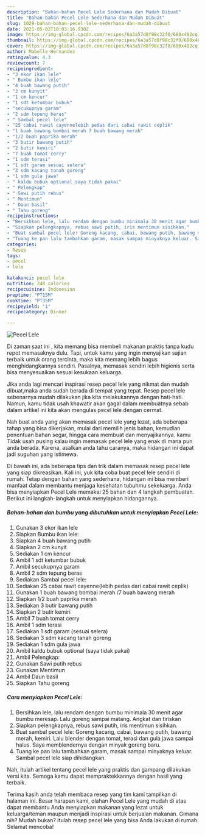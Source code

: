 ```yaml
---
description: "Bahan-bahan Pecel Lele Sederhana dan Mudah Dibuat"
title: "Bahan-bahan Pecel Lele Sederhana dan Mudah Dibuat"
slug: 1029-bahan-bahan-pecel-lele-sederhana-dan-mudah-dibuat
date: 2021-05-02T10:03:16.930Z
image: https://img-global.cpcdn.com/recipes/6a3a57d8f98c32f0/680x482cq70/pecel-lele-foto-resep-utama.jpg
thumbnail: https://img-global.cpcdn.com/recipes/6a3a57d8f98c32f0/680x482cq70/pecel-lele-foto-resep-utama.jpg
cover: https://img-global.cpcdn.com/recipes/6a3a57d8f98c32f0/680x482cq70/pecel-lele-foto-resep-utama.jpg
author: Mabelle Hernandez
ratingvalue: 4.3
reviewcount: 7
recipeingredient:
- "3 ekor ikan lele"
- " Bumbu ikan lele"
- "4 buah bawang putih"
- "2 cm kunyit"
- "1 cm kencur"
- "1 sdt ketumbar bubuk"
- "secukupnya garam"
- "2 sdm tepung beras"
- " Sambal pecel lele"
- "25 cabai rawit cayennelebih pedas dari cabai rawit ceplik"
- "1 buah bawang bombai merah 7 buah bawang merah"
- "1/2 buah paprika merah"
- "3 butir bawang putih"
- "2 butir kemiri"
- "7 buah tomat cerry"
- "1 sdm terasi"
- "1 sdt garam sesuai selera"
- "3 sdm kacang tanah goreng"
- "1 sdm gula jawa"
- " kaldu bubuk optional saya tidak pakai"
- " Pelengkap"
- " Sawi putih rebus"
- " Mentimun"
- " Daun basil"
- " Tahu goreng"
recipeinstructions:
- "Bersihkan lele, lalu rendam dengan bumbu minimala 30 menit agar bumbu meresap. Lalu goreng sampai matang. Angkat dan tiriskan"
- "Siapkan pelengkapnya, rebus sawi putih, iris mentimun sisihkan."
- "Buat sambal pecel lele: Goreng kacang, cabai, bawang putih, bawang merah, kemiri. Lalu blender dengan tomat, terasi dan gula jawa sampai halus. Saya memblendernya dengan minyak goreng baru."
- "Tuang ke pan lalu tambahkan garam, masak sampai minyaknya keluar. Sambal pecel lele siap dihidangkan."
categories:
- Resep
tags:
- pecel
- lele

katakunci: pecel lele 
nutrition: 248 calories
recipecuisine: Indonesian
preptime: "PT15M"
cooktime: "PT35M"
recipeyield: "1"
recipecategory: Dinner

---
```



![Pecel Lele](https://img-global.cpcdn.com/recipes/6a3a57d8f98c32f0/680x482cq70/pecel-lele-foto-resep-utama.jpg)

Di zaman  saat ini , kita memang bisa membeli makanan praktis tanpa kudu repot memasaknya dulu. Tapi, untuk kamu yang ingin menyajikan sajian terbaik untuk orang tercinta, maka kita memang lebih bagus menghidangkannya sendiri. Pasalnya, memasak sendiri lebih higienis serta bisa menyesuaikan sesuai kesukaan keluarga.

Jika anda lagi mencari inspirasi resep pecel lele yang nikmat dan mudah dibuat,maka anda sudah berada di tempat yang tepat. Resep pecel lele  sebenarnya mudah dilakukan jika kita melakukannya dengan hati-hati. Namun, kamu tidak usah khawatir akan gagal dalam membuatnya 
sebab dalam artikel ini kita akan mengulas pecel lele dengan cermat.  



Nah buat anda yang akan memasak pecel lele yang lezat, ada beberapa tahap yang bisa dikerjakan, mulai dari memilih jenis bahan, kemudian penentuan bahan segar, hingga cara membuat dan menyajikannya. kamu Tidak usah pusing kalau ingin memasak pecel lele yang enak di mana pun anda berada. Karena, asalkan anda  tahu caranya, maka hidangan ini dapat jadi suguhan yang istimewa.

Di bawah ini, ada beberapa tips dan trik dalam memasak resep pecel lele yang siap dikreasikan. Kali ini, yuk kita coba buat pecel lele sendiri di rumah. Tetap dengan bahan yang sederhana, hidangan ini bisa memberi manfaat dalam membantu menjaga kesehatan tubuhmu sekeluarga. Anda bisa menyiapkan Pecel Lele memakai 25 bahan dan 4 langkah pembuatan. Berikut ini langkah-langkah untuk menyiapkan hidangannya.

<!--inarticleads1-->

##### Bahan-bahan dan bumbu yang dibutuhkan untuk menyiapkan Pecel Lele:

1. Gunakan 3 ekor ikan lele
1. Siapkan  Bumbu ikan lele:
1. Siapkan 4 buah bawang putih
1. Siapkan 2 cm kunyit
1. Sediakan 1 cm kencur
1. Ambil 1 sdt ketumbar bubuk
1. Ambil secukupnya garam
1. Ambil 2 sdm tepung beras
1. Sediakan  Sambal pecel lele:
1. Sediakan 25 cabai rawit cayenne(lebih pedas dari cabai rawit ceplik)
1. Gunakan 1 buah bawang bombai merah /7 buah bawang merah
1. Siapkan 1/2 buah paprika merah
1. Sediakan 3 butir bawang putih
1. Siapkan 2 butir kemiri
1. Ambil 7 buah tomat cerry
1. Ambil 1 sdm terasi
1. Sediakan 1 sdt garam (sesuai selera)
1. Sediakan 3 sdm kacang tanah goreng
1. Sediakan 1 sdm gula jawa
1. Ambil  kaldu bubuk optional (saya tidak pakai)
1. Ambil  Pelengkap:
1. Gunakan  Sawi putih rebus
1. Gunakan  Mentimun
1. Ambil  Daun basil
1. Siapkan  Tahu goreng




<!--inarticleads2-->

##### Cara menyiapkan Pecel Lele:

1. Bersihkan lele, lalu rendam dengan bumbu minimala 30 menit agar bumbu meresap. Lalu goreng sampai matang. Angkat dan tiriskan
1. Siapkan pelengkapnya, rebus sawi putih, iris mentimun sisihkan.
1. Buat sambal pecel lele: Goreng kacang, cabai, bawang putih, bawang merah, kemiri. Lalu blender dengan tomat, terasi dan gula jawa sampai halus. Saya memblendernya dengan minyak goreng baru.
1. Tuang ke pan lalu tambahkan garam, masak sampai minyaknya keluar. Sambal pecel lele siap dihidangkan.




Nah, itulah artikel tentang  pecel lele  yang praktis dan gampang dilakukan versi kita. Semoga kamu dapat mempraktekkannya dengan hasil yang terbaik. 

Terima kasih anda telah membaca resep yang tim kami tampilkan di halaman ini. Besar harapan kami, olahan  Pecel Lele yang mudah di atas dapat membantu Anda menyiapkan makanan yang lezat untuk keluarga/teman maupun menjadi inspirasi untuk berjualan makanan. Gimana nih? Mudah bukan? Itulah resep pecel lele yang bisa Anda lakukan di rumah. Selamat mencoba!

